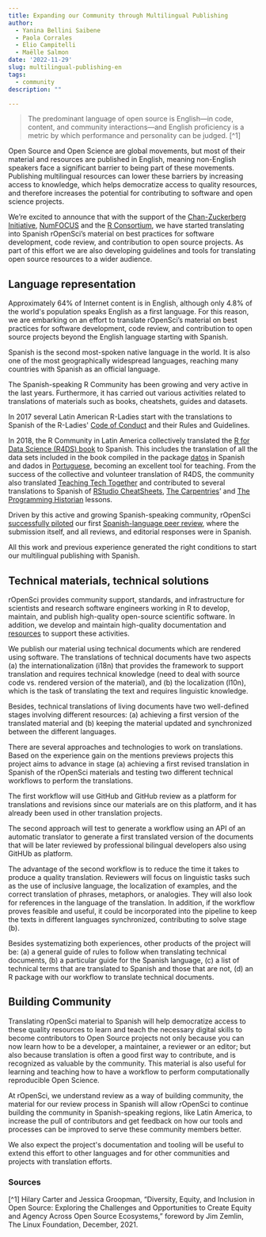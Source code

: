 ```yaml
---
title: Expanding our Community through Multilingual Publishing 
author:
  - Yanina Bellini Saibene
  - Paola Corrales
  - Elio Campitelli
  - Maëlle Salmon
date: '2022-11-29'
slug: multilingual-publishing-en
tags:
  - community
description: ""

---
```


> The predominant language of open source is English—in code, content, and community interactions—and English
proficiency is a metric by which performance and personality can be judged. [^1] 



Open Source and Open Science are global movements, but most of their material and resources are published in
English, meaning non-English speakers face a significant barrier to being part of these movements.
Publishing multilingual resources can lower these barriers by increasing access to knowledge, which helps
democratize access to quality resources, and therefore increases the potential for contributing to software and
open science projects.

We’re excited to announce that with the support of the [Chan-Zuckerberg Initiative](/blog/2021/12/20/inclusive-leadership-program/),
[NumFOCUS](https://numfocus.org/) and the [R Consortium](https://www.r-consortium.org/), we have started
translating into Spanish rOpenSci’s material on best practices for software development, code review, and
contribution to open source projects.
As part of this effort we are also developing guidelines and tools for translating open source resources to a
wider audience.


## Language representation

Approximately 64% of Internet content is in English, although only 4.8% of the world's population speaks English
as a first language. For this reason, we are embarking on an effort to translate rOpenSci’s material on best
practices for software development, code review, and contribution to open source projects beyond the English
language starting with Spanish.

Spanish is the second most-spoken native language in the world. It is also one of the most geographically
widespread languages, reaching many countries with Spanish as an official language. 

The Spanish-speaking R Community has been growing and very active in the last years. Furthermore, it has carried
out various activities related to translations of materials such as books, cheatshets, guides and datasets. 

In 2017 several Latin American R-Ladies start with the translations to Spanish of the R-Ladies' [Code of
Conduct](https://github.com/rladies/starter-kit/wiki/Code-of-Conduct#spanish) and their Rules and Guidelines. 

In 2018, the R Community in Latin America collectively translated the [R for Data Science (R4DS)
book](https://es.r4ds.hadley.nz/) to Spanish.  This includes the translation of all the data sets included in the
book compiled in the package [datos](https://github.com/cienciadedatos/datos) in Spanish and dados in
[Portuguese](https://cran.r-project.org/web/packages/dados/index.html), becoming an excellent tool for teaching.
From the success of the collective and volunteer translation of R4DS, the community also translated [Teaching Tech
Together](http://teachtogether.tech/es/index.html) and contributed to several translations to Spanish of [RStudio
CheatSheets](https://posit.co/resources/cheatsheets/?type=translations/#translation-12), [The Carpentries](https://software-carpentry.org/lessons/)’ and [The Programming
Historian](https://programminghistorian.org/es/) lessons. 

Driven by this active and growing Spanish-speaking community, rOpenSci [successfully
piloted](https://ropensci.org/blog/2021/07/27/censo2017/) our first [Spanish-language peer
review](https://ropensci.org/commcalls/2019-06-28/), where the submission itself, and all reviews, and editorial
responses were in Spanish.

All this work and previous experience generated the right conditions to start our multilingual publishing with
Spanish.

## Technical materials, technical solutions

rOpenSci provides community support, standards, and infrastructure for scientists and research software engineers
working in R to develop, maintain, and publish high-quality open-source scientific software. In addition, we
develop and maintain high-quality documentation and [resources](/resources/) to support these activities.  


We publish our material using technical documents which are rendered using software. The translations of 
technical documents have two aspects (a) the internationalization (i18n) that provides the framework to support
translation and requires technical knowledge (need to deal with source code vs. rendered version of the
material), and (b) the localization (l10n), which is the task of translating the text and requires linguistic
knowledge. 

Besides, technical translations of living documents have two well-defined stages involving different resources: 
(a) achieving a first version of the translated material and (b) keeping the material updated and synchronized
between the different languages.


There are several approaches and technologies to work on translations. Based on the experience gain on the
mentions previews projects this project aims to advance in stage (a) achieving a first revised translation in
Spanish of the rOpenSci materials and testing two different technical workflows to perform the translations.


The first workflow will use GitHub and GitHub review as a platform for translations and revisions since our
materials are on this platform, and it has already been used in other translation projects.  


The second approach will test to generate a workflow using an API of an automatic translator to generate a first
translated version of the documents that will be later reviewed by professional bilingual developers also using
GitHUb as platform.


The advantage of the second workflow is to reduce the time it takes to produce a quality translation.  Reviewers
will focus on linguistic tasks such as the use of inclusive language, the localization of examples, and the correct translation of phrases, metaphors, or analogies. They will also look for references in the language of
the translation. In addition, if the workflow proves feasible and useful, it could be incorporated into the
pipeline to keep the texts in different languages synchronized, contributing to solve stage (b).

Besides systematizing both experiences, other products of the project will be: (a) a general guide of rules to
follow when translating technical documents, (b) a particular guide for the Spanish language, (c) a list of
technical terms that are translated to Spanish and those that are not, (d) an R package with our workflow to
translate technical documents. 

## Building Community

Translating rOpenSci material to Spanish will help democratize access to these quality resources to learn and
teach the necessary digital skills to become contributors to Open Source projects not only because you can now
learn how to be a developer, a maintainer, a reviewer or an editor; but also because translation is often a good
first way to contribute, and is recognized as valuable by the community. This material is also useful for
learning and teaching how to have a workflow to perform computationally reproducible Open Science.

At rOpenSci, we understand review as a way of building community, the material for our review process in Spanish
will allow rOpenSci to continue building the community in Spanish-speaking regions, like Latin America, to
increase the pull of contributors and get feedback on how our tools and processes can be improved to serve these
community members better.  

We also expect the project's documentation and tooling will be useful to extend this effort to other languages
and for other communities and projects with translation efforts.

### Sources

[^1] Hilary Carter and Jessica Groopman, “Diversity, Equity, and Inclusion in Open Source: Exploring the
Challenges and Opportunities to Create Equity and Agency Across Open Source Ecosystems,” foreword by Jim Zemlin,
The Linux Foundation, December, 2021.